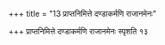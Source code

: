 +++
title = "13 प्राप्तनिमित्ते दण्डाकर्मणि राजानमेनः"

+++
प्राप्तनिमित्ते दण्डाकर्मणि राजानमेनः स्पृशति १३